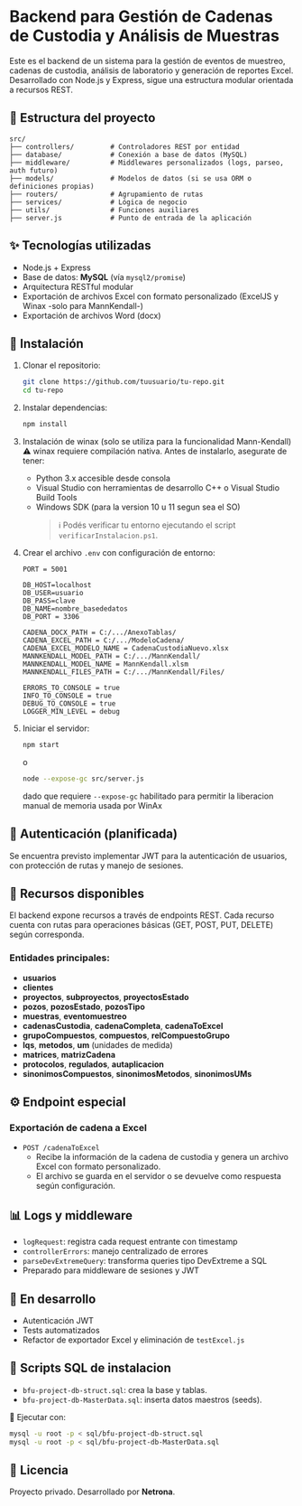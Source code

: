 # Backend para Gestión de Cadenas de Custodia y Análisis de Muestras

Este es el backend de un sistema para la gestión de eventos de muestreo, cadenas de custodia, análisis de laboratorio y generación de reportes Excel. Desarrollado con Node.js y Express, sigue una estructura modular orientada a recursos REST.

## 📁 Estructura del proyecto

```
src/
├── controllers/         # Controladores REST por entidad
├── database/            # Conexión a base de datos (MySQL)
├── middleware/          # Middlewares personalizados (logs, parseo, auth futuro)
├── models/              # Modelos de datos (si se usa ORM o definiciones propias)
├── routers/             # Agrupamiento de rutas
├── services/            # Lógica de negocio
├── utils/               # Funciones auxiliares
├── server.js            # Punto de entrada de la aplicación
```

## ✨ Tecnologías utilizadas

- Node.js + Express
- Base de datos: **MySQL** (vía `mysql2/promise`)
- Arquitectura RESTful modular
- Exportación de archivos Excel con formato personalizado (ExcelJS y Winax -solo para MannKendall-)
- Exportación de archivos Word (docx)

## 🚀 Instalación

1. Clonar el repositorio:

   ```bash
   git clone https://github.com/tuusuario/tu-repo.git
   cd tu-repo
   ```

2. Instalar dependencias:

   ```bash
   npm install
   ```

3. Instalación de winax (solo se utiliza para la funcionalidad Mann-Kendall)
   ⚠️ winax requiere compilación nativa. Antes de instalarlo, asegurate de tener:

   - Python 3.x accesible desde consola
   - Visual Studio con herramientas de desarrollo C++ o Visual Studio Build Tools
   - Windows SDK (para la version 10 u 11 segun sea el SO)
     > ℹ️ Podés verificar tu entorno ejecutando el script `verificarInstalacion.ps1`.

4. Crear el archivo `.env` con configuración de entorno:

   ```dotenv
   PORT = 5001

   DB_HOST=localhost
   DB_USER=usuario
   DB_PASS=clave
   DB_NAME=nombre_basededatos
   DB_PORT = 3306

   CADENA_DOCX_PATH = C:/.../AnexoTablas/
   CADENA_EXCEL_PATH = C:/.../ModeloCadena/
   CADENA_EXCEL_MODELO_NAME = CadenaCustodiaNuevo.xlsx
   MANNKENDALL_MODEL_PATH = C:/.../MannKendall/
   MANNKENDALL_MODEL_NAME = MannKendall.xlsm
   MANNKENDALL_FILES_PATH = C:/.../MannKendall/Files/

   ERRORS_TO_CONSOLE = true
   INFO_TO_CONSOLE = true
   DEBUG_TO_CONSOLE = true
   LOGGER_MIN_LEVEL = debug
   ```

5. Iniciar el servidor:
   ```bash
   npm start
   ```
   o
   ```bash
   node --expose-gc src/server.js
   ```
   dado que requiere `--expose-gc` habilitado para permitir la liberacion manual de memoria usada por WinAx

## 🔐 Autenticación (planificada)

Se encuentra previsto implementar JWT para la autenticación de usuarios, con protección de rutas y manejo de sesiones.

## 📂 Recursos disponibles

El backend expone recursos a través de endpoints REST. Cada recurso cuenta con rutas para operaciones básicas (GET, POST, PUT, DELETE) según corresponda.

### Entidades principales:

- **usuarios**
- **clientes**
- **proyectos**, **subproyectos**, **proyectosEstado**
- **pozos**, **pozosEstado**, **pozosTipo**
- **muestras**, **eventomuestreo**
- **cadenasCustodia**, **cadenaCompleta**, **cadenaToExcel**
- **grupoCompuestos**, **compuestos**, **relCompuestoGrupo**
- **lqs**, **metodos**, **um** (unidades de medida)
- **matrices**, **matrizCadena**
- **protocolos**, **regulados**, **autaplicacion**
- **sinonimosCompuestos**, **sinonimosMetodos**, **sinonimosUMs**

## ⚙️ Endpoint especial

### Exportación de cadena a Excel

- `POST /cadenaToExcel`
  - Recibe la información de la cadena de custodia y genera un archivo Excel con formato personalizado.
  - El archivo se guarda en el servidor o se devuelve como respuesta según configuración.

## 📊 Logs y middleware

- `logRequest`: registra cada request entrante con timestamp
- `controllerErrors`: manejo centralizado de errores
- `parseDevExtremeQuery`: transforma queries tipo DevExtreme a SQL
- Preparado para middleware de sesiones y JWT

## 🔧 En desarrollo

- Autenticación JWT
- Tests automatizados
- Refactor de exportador Excel y eliminación de `testExcel.js`

## 🔧 Scripts SQL de instalacion

- `bfu-project-db-struct.sql`: crea la base y tablas.
- `bfu-project-db-MasterData.sql`: inserta datos maestros (seeds).

📝 Ejecutar con:

```bash
mysql -u root -p < sql/bfu-project-db-struct.sql
mysql -u root -p < sql/bfu-project-db-MasterData.sql
```

## 📅 Licencia

Proyecto privado. Desarrollado por **Netrona**.
